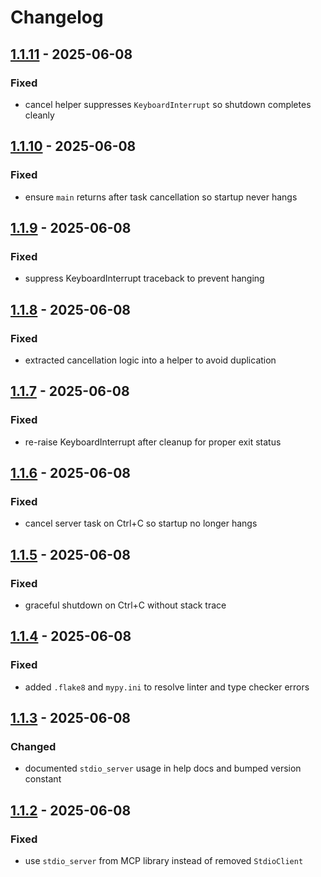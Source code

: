 # Changelog
## [1.1.11](https://github.com/joshuadanpeterson/enhanced-dash-mcp/releases/tag/v1.1.11) - 2025-06-08
### Fixed
- cancel helper suppresses `KeyboardInterrupt` so shutdown completes cleanly
## [1.1.10](https://github.com/joshuadanpeterson/enhanced-dash-mcp/releases/tag/v1.1.10) - 2025-06-08
### Fixed
- ensure `main` returns after task cancellation so startup never hangs
## [1.1.9](https://github.com/joshuadanpeterson/enhanced-dash-mcp/releases/tag/v1.1.9) - 2025-06-08
### Fixed
- suppress KeyboardInterrupt traceback to prevent hanging

## [1.1.8](https://github.com/joshuadanpeterson/enhanced-dash-mcp/releases/tag/v1.1.8) - 2025-06-08
### Fixed
- extracted cancellation logic into a helper to avoid duplication
## [1.1.7](https://github.com/joshuadanpeterson/enhanced-dash-mcp/releases/tag/v1.1.7) - 2025-06-08
### Fixed
- re-raise KeyboardInterrupt after cleanup for proper exit status

## [1.1.6](https://github.com/joshuadanpeterson/enhanced-dash-mcp/releases/tag/v1.1.6) - 2025-06-08
### Fixed
- cancel server task on Ctrl+C so startup no longer hangs

## [1.1.5](https://github.com/joshuadanpeterson/enhanced-dash-mcp/releases/tag/v1.1.5) - 2025-06-08
### Fixed
- graceful shutdown on Ctrl+C without stack trace


## [1.1.4](https://github.com/joshuadanpeterson/enhanced-dash-mcp/releases/tag/v1.1.4) - 2025-06-08
### Fixed
- added `.flake8` and `mypy.ini` to resolve linter and type checker errors

## [1.1.3](https://github.com/joshuadanpeterson/enhanced-dash-mcp/releases/tag/v1.1.3) - 2025-06-08
### Changed
- documented `stdio_server` usage in help docs and bumped version constant

## [1.1.2](https://github.com/joshuadanpeterson/enhanced-dash-mcp/releases/tag/v1.1.2) - 2025-06-08
### Fixed
- use `stdio_server` from MCP library instead of removed `StdioClient`
